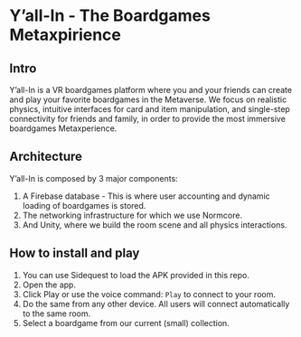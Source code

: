 # Y’all-In - The Boardgames Metaxpirience

## Intro

Y’all-In is a VR boardgames platform where you and your friends can create and play your favorite boardgames in the Metaverse. We focus on realistic physics, intuitive interfaces for card and item manipulation, and single-step connectivity for friends and family, in order to provide the most immersive boardgames Metaxperience.

## Architecture

Y’all-In is composed by 3 major components:

1. A Firebase database - This is where user accounting and dynamic loading of boardgames is stored.
2. The networking infrastructure for which we use Normcore.
3. And Unity, where we build the room scene and all physics interactions.

## How to install and play

1. You can use Sidequest to load the APK provided in this repo.
2. Open the app.
3. Click Play or use the voice command: `Play` to connect to your room.
4. Do the same from any other device. All users will connect automatically to the same room.
5. Select a boardgame from our current (small) collection.
